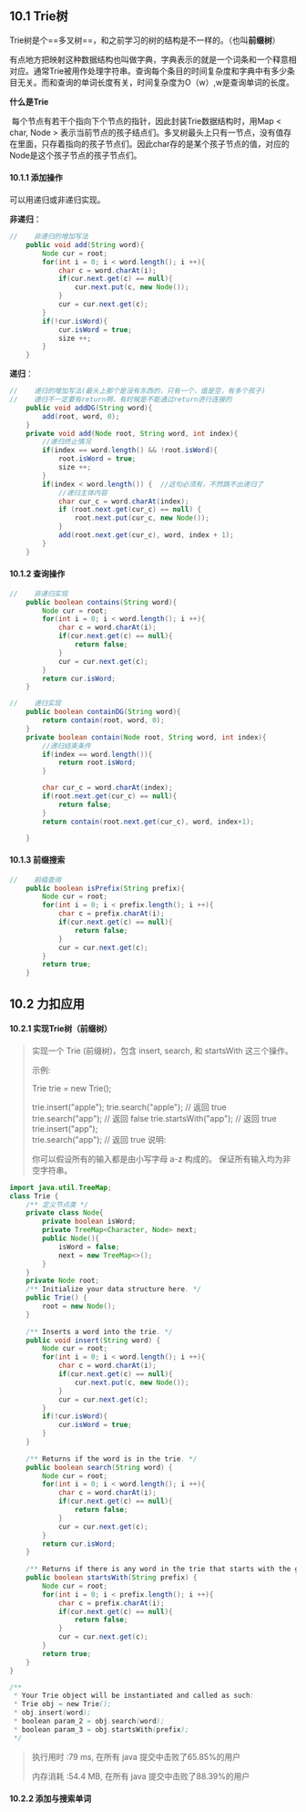 ## 10.1 Trie树

​		Trie树是个==多叉树==，和之前学习的树的结构是不一样的。（也叫**前缀树**）

​		有点地方把映射这种数据结构也叫做字典，字典表示的就是一个词条和一个释意相对应。通常Trie被用作处理字符串。查询每个条目的时间复杂度和字典中有多少条目无关。而和查询的单词长度有关，时间复杂度为O（w）,w是查询单词的长度。

**什么是Trie**

​		每个节点有若干个指向下个节点的指针，因此封装Trie数据结构时，用Map < char, Node > 表示当前节点的孩子结点们。多叉树最头上只有一节点，没有值存在里面，只存着指向的孩子节点们。因此char存的是某个孩子节点的值，对应的Node是这个孩子节点的孩子节点们。

#### 10.1.1 添加操作

可以用递归或非递归实现。

**非递归**：

```java
//    非递归的增加写法
    public void add(String word){
        Node cur = root;
        for(int i = 0; i < word.length(); i ++){
            char c = word.charAt(i);
            if(cur.next.get(c) == null){
                cur.next.put(c, new Node());
            }
            cur = cur.next.get(c);
        }
        if(!cur.isWord){
            cur.isWord = true;
            size ++;
        }
    }
```

**递归**：

```java
//    递归的增加写法(最头上那个是没有东西的，只有一个，值是空，有多个孩子)
//    递归不一定要有return啊，有时候是不能通过return进行连接的
    public void addDG(String word){
        add(root, word, 0);
    }
    private void add(Node root, String word, int index){
        //递归终止情况
        if(index == word.length() && !root.isWord){
            root.isWord = true;
            size ++;
        }
        if(index < word.length()) {  //这句必须有，不然跳不出递归了
            //递归主体内容
            char cur_c = word.charAt(index);
            if (root.next.get(cur_c) == null) {
                root.next.put(cur_c, new Node());
            }
            add(root.next.get(cur_c), word, index + 1);
        }
    }
```

#### 10.1.2 查询操作

```java
//    非递归实现
    public boolean contains(String word){
        Node cur = root;
        for(int i = 0; i < word.length(); i ++){
            char c = word.charAt(i);
            if(cur.next.get(c) == null){
                return false;
            }
            cur = cur.next.get(c);
        }
        return cur.isWord;
    }

//    递归实现
    public boolean containDG(String word){
        return contain(root, word, 0);
    }
    private boolean contain(Node root, String word, int index){
        //递归结束条件
        if(index == word.length()){
            return root.isWord;
        }

        char cur_c = word.charAt(index);
        if(root.next.get(cur_c) == null){
            return false;
        }
        return contain(root.next.get(cur_c), word, index+1);

    }
```

#### 10.1.3 前缀搜索

```java
//    前缀查询
    public boolean isPrefix(String prefix){
        Node cur = root;
        for(int i = 0; i < prefix.length(); i ++){
            char c = prefix.charAt(i);
            if(cur.next.get(c) == null){
                return false;
            }
            cur = cur.next.get(c);
        }
        return true;
    }
```

## 10.2 力扣应用

#### 10.2.1 实现Trie树（前缀树）

> 实现一个 Trie (前缀树)，包含 insert, search, 和 startsWith 这三个操作。
>
> 示例:
>
> Trie trie = new Trie();
>
> trie.insert("apple");
> trie.search("apple");   // 返回 true
> trie.search("app");     // 返回 false
> trie.startsWith("app"); // 返回 true
> trie.insert("app");   
> trie.search("app");     // 返回 true
> 说明:
>
> 你可以假设所有的输入都是由小写字母 a-z 构成的。
> 保证所有输入均为非空字符串。

```java
import java.util.TreeMap;
class Trie {
    /** 定义节点类 */
    private class Node{
        private boolean isWord;
        private TreeMap<Character, Node> next;
        public Node(){
            isWord = false;
            next = new TreeMap<>();
        }
    }
    private Node root;
    /** Initialize your data structure here. */
    public Trie() {
        root = new Node();
    }
    
    /** Inserts a word into the trie. */
    public void insert(String word) {
        Node cur = root;
        for(int i = 0; i < word.length(); i ++){
            char c = word.charAt(i);
            if(cur.next.get(c) == null){
                cur.next.put(c, new Node());
            }
            cur = cur.next.get(c);
        }
        if(!cur.isWord){
            cur.isWord = true;
        }
    }
    
    /** Returns if the word is in the trie. */
    public boolean search(String word) {
        Node cur = root;
        for(int i = 0; i < word.length(); i ++){
            char c = word.charAt(i);
            if(cur.next.get(c) == null){
                return false;
            }
            cur = cur.next.get(c);
        }
        return cur.isWord;
    }
    
    /** Returns if there is any word in the trie that starts with the given prefix. */
    public boolean startsWith(String prefix) {
        Node cur = root;
        for(int i = 0; i < prefix.length(); i ++){
            char c = prefix.charAt(i);
            if(cur.next.get(c) == null){
                return false;
            }
            cur = cur.next.get(c);
        }
        return true; 
    }
}

/**
 * Your Trie object will be instantiated and called as such:
 * Trie obj = new Trie();
 * obj.insert(word);
 * boolean param_2 = obj.search(word);
 * boolean param_3 = obj.startsWith(prefix);
 */
```

> 执行用时 :79 ms, 在所有 java 提交中击败了65.85%的用户
>
> 内存消耗 :54.4 MB, 在所有 java 提交中击败了88.39%的用户

#### 10.2.2 添加与搜索单词